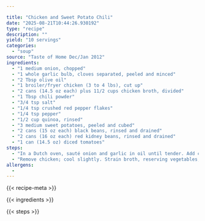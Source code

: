```yaml
---

title: "Chicken and Sweet Potato Chili"
date: "2025-08-21T10:44:26.930192"
type: "recipe"
description: ""
yield: "10 servings"
categories:
  - "soup"
source: "Taste of Home Dec/Jan 2012"
ingredients:
  - "1 medium onion, chopped"
  - "1 whole garlic bulb, cloves separated, peeled and minced"
  - "2 Tbsp olive oil"
  - "1 broiler/fryer chicken (3 to 4 lbs), cut up"
  - "2 cans (14.5 oz each) plus 11/2 cups chicken broth, divided"
  - "1 Tbsp chili powder"
  - "3/4 tsp salt"
  - "1/4 tsp crushed red pepper flakes"
  - "1/4 tsp pepper"
  - "1/2 cup quinoa, rinsed"
  - "3 medium sweet potatoes, peeled and cubed"
  - "2 cans (15 oz each) black beans, rinsed and drained"
  - "2 cans (16 oz each) red kidney beans, rinsed and drained"
  - "1 can (14.5 oz) diced tomatoes"
steps:
  - "In a Dutch oven, sauté onion and garlic in oil until tender. Add chicken, 2 cans broth and seasonings. Bring to a boil. Reduce heat; cover and simmer for 1 hour or until chicken is tender. Meanwhile, in a small saucepan, bring remaining broth to a boil, then add quinoa. Reduce heat; cover and simmer for 12-15 minutes or until liquid is absorbed. Remove from the heat; fluff with a fork. Set aside."
  - "Remove chicken; cool slightly. Strain broth, reserving vegetables; skim fat from broth. Return vegetables and broth to the Dutch oven; add the sweet potatoes, beans, tomatoes, and cooked quinoa. Bring to a boil. Reduce heat; simmer for 15-20 minutes or until sweet potatoes are tender. Meanwhile, remove chicken from bones, cut into bite-size pieces. Discard bones. Stir chicken into chili, heat through."
allergens:
  - 
---
```


{{< recipe-meta >}}

{{< ingredients >}}

{{< steps >}}
